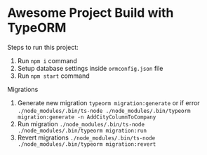# Awesome Project Build with TypeORM

Steps to run this project:

1. Run `npm i` command
2. Setup database settings inside `ormconfig.json` file
3. Run `npm start` command

Migrations
1. Generate new migration `typeorm migration:generate` 
or if error `./node_modules/.bin/ts-node ./node_modules/.bin/typeorm migration:generate -n AddCityColumnToCompany`
2. Run migration `./node_modules/.bin/ts-node ./node_modules/.bin/typeorm migration:run`
3. Revert migrations `./node_modules/.bin/ts-node ./node_modules/.bin/typeorm migration:revert`
